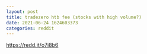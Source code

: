 ```yaml
--- 
layout: post 
title: tradezero htb fee (stocks with high volume?) 
date: 2021-06-24 1624603373 
categories: reddit 
--- 
```

https://redd.it/o7i8b6